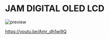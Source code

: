 # JAM DIGITAL OLED LCD
![preview](https://user-images.githubusercontent.com/73592593/103407968-3405c080-4b93-11eb-8dbb-609db8ce2dbc.jpg)

https://youtu.be/Amr_dh1wi9Q

